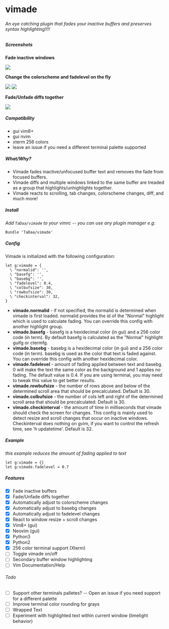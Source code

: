 # vimade


###### An eye catching plugin that fades your inactive buffers and preserves syntax highlighting!!!!

##### Screenshots

**Fade inactive windows**

![](http://tadaa.github.io/images/vimade_fade.gif)

**Change the colorscheme and fadelevel on the fly**

![](http://tadaa.github.io/images/vimade_colorscheme.gif)
![](http://tadaa.github.io/images/vimade_fadelevel.gif)

**Fade/Unfade diffs together**

![](http://tadaa.github.io/images/vimade_diff.gif)


##### Compatibility
- gui vim8+
- gui nvim
- xterm 256 colors
- leave an issue if you need a different terminal palette supported

##### What/Why?
- Vimade fades inactive/unfocused buffer text and removes the fade from focused buffers. 
- Vimade diffs and multiple windows linked to the same buffer are treaded as a group that highlights/unhighlights together.
- Vimade reacts to scrolling, tab changes, colorscheme changes, diff, and much more!

##### Install
*Add `TaDaa/vimade` to your vimrc -- you can use any plugin manager e.g:*
```
Bundle 'TaDaa/vimade'
```

##### Config
Vimade is initialized with the following configuration:
```
let g:vimade = {
  \ "normalid": '',
  \ "basefg": '',
  \ "basebg": '',
  \ "fadelevel": 0.4,
  \ "colbufsize": 30,
  \ "rowbufsize": 30,
  \ "checkinterval": 32,
}
```
- **vimade.normalid** - if not specified, the normalid is determined when vimade is first loaded.  normalid provides the id of the "Normal" highlight which is used to calculate fading.  You can override this config with another highlight group.
- **vimade.basefg** - basefg is a hexidecimal color (in gui) and a 256 color code (in term).  By default basefg is calculated as the "Normal" highlight guifg or ctermfg.
- **vimade.basebg** - basebg is a hexidecimal color (in gui) and a 256 color code (in term).  basebg is used as the color that text is faded against.  You can override this config with another hexidecimal color.
- **vimade.fadelevel** - amount of fading applied between text and basebg.  0 will make the text the same color as the background and 1 applies no fading.  The default value is 0.4.  If you are using terminal, you may need to tweak this value to get better results.
- **vimade.rowbufsize** - the number of rows above and below of the determined scroll area that should be precalculated. Default is 30.
- **vimade.colbufsize** - the number of cols left and right of the determined scroll area that should be precalculated. Default is 30.
- **vimade.checkinterval** - the amount of time in milliseconds that vimade should check the screen for changes.  This config is mainly used to detect resize and scroll changes that occur on inactive windows. Checkinterval does nothing on gvim, if you want to control the refresh time, see 'h updatetime'. Default is 32.  

##### Example
*this example reduces the amount of fading applied to text*
```
let g:vimade = {}
let g:vimade.fadelevel = 0.7
```

##### Features
- [X] Fade inactive buffers
- [X] Fade/Unfade diffs together
- [X] Automatically adjust to colorscheme changes
- [X] Automatically adjust to basebg changes
- [X] Automatically adjust to fadelevel changes
- [X] React to window resize + scroll changes
- [X] Vim8+ (gui)
- [X] Neovim (gui)
- [X] Python3
- [X] Python2
- [X] 256 color terminal support (Xterm)
- [ ] Toggle vimade on/off
- [ ] Secondary buffer window highlighting
- [ ] Vim Documentation/Help

###### Todo
- [ ] Support other terminals palletes? -- Open an issue if you need support for a different palette
- [ ] Improve terminal color rounding for grays
- [ ] Wrapped Text
- [ ] Experiment with highlighted text within current window (limelight behavior)
